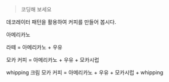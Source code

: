 > 코딩해 보세요

데코레이터 패턴을 활용하여 커피를 만들어 봅시다.

아메리카노

라떼 = 아메리카노 + 우유

모카 커피 = 아메리카노 + 우유 + 모카시럽

whipping 크림 모카 커피 = 아메리카노 + 우유 + 모카시럽 + whipping
